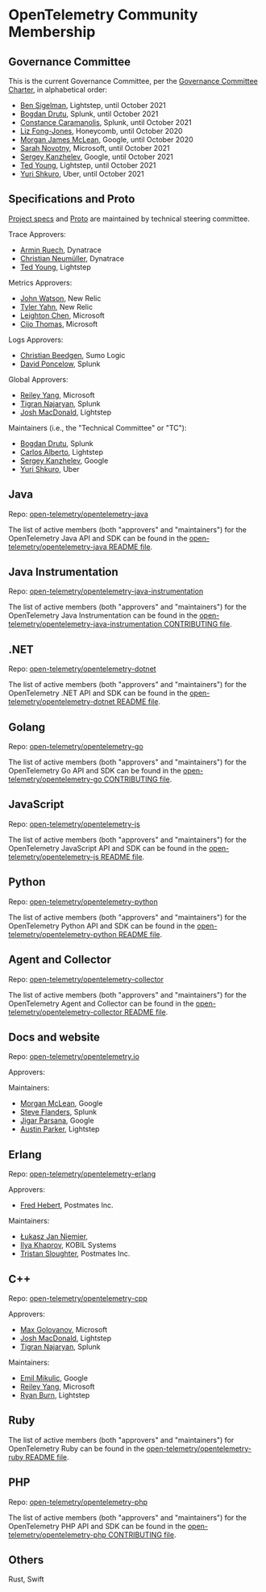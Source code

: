 # OpenTelemetry Community Membership

## Governance Committee

This is the current Governance Committee, per the [Governance Committee
Charter](https://github.com/open-telemetry/community/blob/master/governance-charter.md),
in alphabetical order:

- [Ben Sigelman](https://github.com/bhs), Lightstep, until October 2021
- [Bogdan Drutu](https://github.com/BogdanDrutu), Splunk, until October 2021
- [Constance Caramanolis](https://github.com/ccaraman), Splunk, until October 2021
- [Liz Fong-Jones](https://github.com/lizthegrey), Honeycomb, until October 2020
- [Morgan James McLean](https://github.com/mtwo), Google, until October 2020
- [Sarah Novotny](https://github.com/SarahNovotny), Microsoft, until October 2021
- [Sergey Kanzhelev](https://github.com/SergeyKanzhelev), Google, until October 2021
- [Ted Young](https://github.com/tedsuo), Lightstep, until October 2021
- [Yuri Shkuro](https://github.com/yurishkuro), Uber, until October 2021

## Specifications and Proto

[Project specs](https://github.com/open-telemetry/opentelemetry-specification)
and [Proto](https://github.com/open-telemetry/opentelemetry-proto)
are maintained by technical steering committee.

Trace Approvers:
- [Armin Ruech](https://github.com/arminru), Dynatrace
- [Christian Neumüller](https://github.com/Oberon00), Dynatrace
- [Ted Young](https://github.com/tedsuo), Lightstep

Metrics Approvers:
- [John Watson](https://github.com/jkwatson), New Relic
- [Tyler Yahn](https://github.com/MrAlias), New Relic
- [Leighton Chen](https://github.com/lzchen), Microsoft
- [Cijo Thomas](https://github.com/cijothomas), Microsoft

Logs Approvers:
- [Christian Beedgen](https://github.com/kumoroku), Sumo Logic
- [David Poncelow](https://github.com/zenmoto), Splunk

Global Approvers:

- [Reiley Yang](https://github.com/reyang), Microsoft
- [Tigran Najaryan](https://github.com/tigrannajaryan), Splunk
- [Josh MacDonald](https://github.com/jmacd), Lightstep

Maintainers (i.e., the "Technical Committee" or "TC"):

- [Bogdan Drutu](https://github.com/BogdanDrutu), Splunk
- [Carlos Alberto](https://github.com/carlosalberto), Lightstep
- [Sergey Kanzhelev](https://github.com/SergeyKanzhelev), Google
- [Yuri Shkuro](https://github.com/yurishkuro), Uber

## Java

Repo: [open-telemetry/opentelemetry-java](https://github.com/open-telemetry/opentelemetry-java)

The list of active members (both "approvers" and "maintainers") for the OpenTelemetry Java API and SDK can be found in the [open-telemetry/opentelemetry-java README file](https://github.com/open-telemetry/opentelemetry-java#owners).

## Java Instrumentation

Repo: [open-telemetry/opentelemetry-java-instrumentation](https://github.com/open-telemetry/opentelemetry-java-instrumentation)

The list of active members (both "approvers" and "maintainers") for the OpenTelemetry Java Instrumentation can be found in the [open-telemetry/opentelemetry-java-instrumentation CONTRIBUTING file](https://github.com/open-telemetry/opentelemetry-java-instrumentation/blob/master/CONTRIBUTING.md#approvers-and-maintainers).

## .NET

Repo: [open-telemetry/opentelemetry-dotnet](https://github.com/open-telemetry/opentelemetry-dotnet)

The list of active members (both "approvers" and "maintainers") for the OpenTelemetry .NET API and SDK can be found in the [open-telemetry/opentelemetry-dotnet README file](https://github.com/open-telemetry/opentelemetry-dotnet).

## Golang

Repo: [open-telemetry/opentelemetry-go](https://github.com/open-telemetry/opentelemetry-go)

The list of active members (both "approvers" and "maintainers") for the OpenTelemetry Go API and SDK can be found in the [open-telemetry/opentelemetry-go CONTRIBUTING file](https://github.com/open-telemetry/opentelemetry-go/blob/master/CONTRIBUTING.md#approvers-and-maintainers).

## JavaScript

Repo: [open-telemetry/opentelemetry-js](https://github.com/open-telemetry/opentelemetry-js)

The list of active members (both "approvers" and "maintainers") for the OpenTelemetry JavaScript API and SDK can be found in the [open-telemetry/opentelemetry-js README file](https://github.com/open-telemetry/opentelemetry-js#contributing).

## Python

Repo: [open-telemetry/opentelemetry-python](https://github.com/open-telemetry/opentelemetry-python)

The list of active members (both "approvers" and "maintainers") for the OpenTelemetry Python API and SDK can be found in the [open-telemetry/opentelemetry-python README file](https://github.com/open-telemetry/opentelemetry-python#contributing).

## Agent and Collector

Repo: [open-telemetry/opentelemetry-collector](https://github.com/open-telemetry/opentelemetry-collector)

The list of active members (both "approvers" and "maintainers") for the OpenTelemetry Agent and Collector can be found in the [open-telemetry/opentelemetry-collector README file](https://github.com/open-telemetry/opentelemetry-collector#owners).

## Docs and website

Repo: [open-telemetry/opentelemetry.io](https://github.com/open-telemetry/opentelemetry.io/)

Approvers:

Maintainers:

- [Morgan McLean](https://github.com/mtwo), Google
- [Steve Flanders](https://github.com/flands), Splunk
- [Jigar Parsana](https://github.com/jparsana), Google
- [Austin Parker](https://github.com/austinlparker), Lightstep

## Erlang

Repo: [open-telemetry/opentelemetry-erlang](https://github.com/open-telemetry/opentelemetry-erlang)

Approvers:
- [Fred Hebert](https://github.com/ferd), Postmates Inc.

Maintainers:
- [Łukasz Jan Niemier](https://github.com/hauleth),
- [Ilya Khaprov](https://github.com/deadtrickster), KOBIL Systems
- [Tristan Sloughter](https://github.com/tsloughter), Postmates Inc.

## C++

Repo: [open-telemetry/opentelemetry-cpp](https://github.com/open-telemetry/opentelemetry-cpp)

Approvers:
- [Max Golovanov](https://github.com/maxgolov), Microsoft
- [Josh MacDonald](https://github.com/jmacd), Lightstep
- [Tigran Najaryan](https://github.com/tigrannajaryan), Splunk

Maintainers:
- [Emil Mikulic](https://github.com/g-easy), Google
- [Reiley Yang](https://github.com/reyang), Microsoft
- [Ryan Burn](https://github.com/rnburn), Lightstep

## Ruby

The list of active members (both "approvers" and "maintainers") for OpenTelemetry Ruby can be found in the [open-telemetry/opentelemetry-ruby README file](https://github.com/open-telemetry/opentelemetry-ruby#contributing).

## PHP

Repo: [open-telemetry/opentelemetry-php](https://github.com/open-telemetry/opentelemetry-php)

The list of active members (both "approvers" and "maintainers") for the OpenTelemetry PHP API and SDK can be found in the [open-telemetry/opentelemetry-php CONTRIBUTING file](https://github.com/open-telemetry/opentelemetry-php/blob/master/CONTRIBUTING.md).

## Others

Rust, Swift
